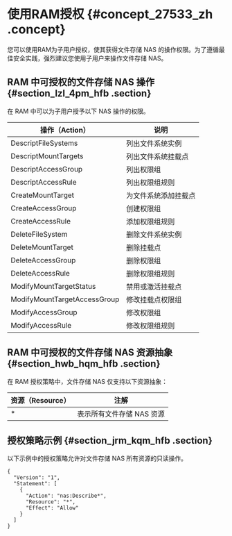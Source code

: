 # 使用RAM授权 {#concept_27533_zh .concept}

您可以使用RAM为子用户授权，使其获得文件存储 NAS 的操作权限。为了遵循最佳安全实践，强烈建议您使用子用户来操作文件存储 NAS。

## RAM 中可授权的文件存储 NAS 操作 {#section_lzl_4pm_hfb .section}

在 RAM 中可以为子用户授予以下 NAS 操作的权限。

|操作（Action）|说明|
|----------|--|
|DescriptFileSystems|列出文件系统实例|
|DescriptMountTargets|列出文件系统挂载点|
|DescriptAccessGroup|列出权限组|
|DescriptAccessRule|列出权限组规则|
|CreateMountTarget|为文件系统添加挂载点|
|CreateAccessGroup|创建权限组|
|CreateAccessRule|添加权限组规则|
|DeleteFileSystem|删除文件系统实例|
|DeleteMountTarget|删除挂载点|
|DeleteAccessGroup|删除权限组|
|DeleteAccessRule|删除权限组规则|
|ModifyMountTargetStatus|禁用或激活挂载点|
|ModifyMountTargetAccessGroup|修改挂载点权限组|
|ModifyAccessGroup|修改权限组|
|ModifyAccessRule|修改权限组规则|

## RAM 中可授权的文件存储 NAS 资源抽象 {#section_hwb_hqm_hfb .section}

在 RAM 授权策略中，文件存储 NAS 仅支持以下资源抽象：

|资源（Resource）|注解|
|------------|--|
|\*|表示所有文件存储 NAS 资源|

## 授权策略示例 {#section_jrm_kqm_hfb .section}

以下示例中的授权策略允许对文件存储 NAS 所有资源的只读操作。

```
{
  "Version": "1",
  "Statement": [
    {
      "Action": "nas:Describe*",
      "Resource": "*",
      "Effect": "Allow"
    }
  ]
}

```

